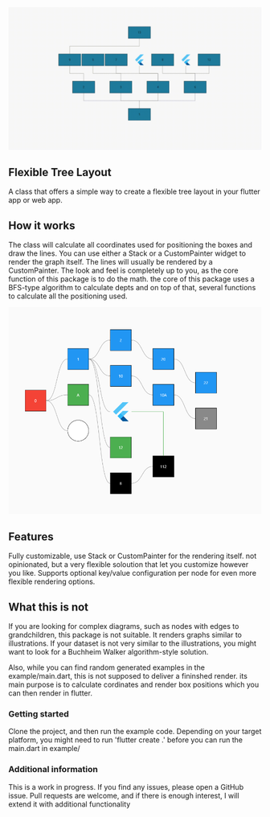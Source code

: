 
![reel](https://github.com/vento007/flexible_tree_layout/blob/master/doc/images/examples2.gif)

## Flexible Tree Layout

A class that offers a simple way to create a flexible tree layout in your flutter app or web app. 

## How it works
The class will calculate all coordinates used for positioning the boxes and draw the lines. You can use either a Stack or a CustomPainter widget to render the graph itself. The lines will usually be rendered by a CustomPainter.
The look and feel is completely up to you, as the core function of this package is to do the math. the core of this package uses a BFS-type algorithm to calculate depts and on top of that, several functions to calculate all the positioning used.

 <img src="https://github.com/vento007/flexible_tree_layout/blob/master/doc/images/ftl.png"  >

## Features
Fully customizable, use Stack or CustomPainter for the rendering itself.
not opinionated, but a very flexible soloution that let you customize however you like.
Supports optional key/value configuration per node for even more flexible rendering options.

## What this is not
If you are looking for complex diagrams, such as nodes with edges to grandchildren, this package is not suitable. It renders graphs similar to illustrations. If your dataset is not very similar to the illustrations, you might want to look for a Buchheim Walker algorithm-style solution.

Also, while you can find random generated examples in the example/main.dart, this is not supposed to deliver a fininshed render. its main purpose is to calculate cordinates and render box positions which you can then render in flutter.

### Getting started
Clone the project, and then run the example code. Depending on your target platform, you might need to run
'flutter create .' before you can run the main.dart in example/

### Additional information
This is a work in progress. If you find any issues, please open a GitHub issue. Pull requests are welcome, and if there is enough interest, I will extend it with additional functionality

 